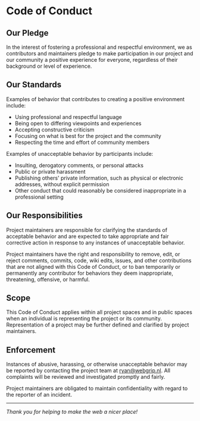 # Code of Conduct

## Our Pledge

In the interest of fostering a professional and respectful environment, we as contributors and maintainers pledge to make participation in our project and our community a positive experience for everyone, regardless of their background or level of experience.

## Our Standards

Examples of behavior that contributes to creating a positive environment include:

- Using professional and respectful language
- Being open to differing viewpoints and experiences
- Accepting constructive criticism
- Focusing on what is best for the project and the community
- Respecting the time and effort of community members

Examples of unacceptable behavior by participants include:

- Insulting, derogatory comments, or personal attacks
- Public or private harassment
- Publishing others' private information, such as physical or electronic addresses, without explicit permission
- Other conduct that could reasonably be considered inappropriate in a professional setting

## Our Responsibilities

Project maintainers are responsible for clarifying the standards of acceptable behavior and are expected to take appropriate and fair corrective action in response to any instances of unacceptable behavior.

Project maintainers have the right and responsibility to remove, edit, or reject comments, commits, code, wiki edits, issues, and other contributions that are not aligned with this Code of Conduct, or to ban temporarily or permanently any contributor for behaviors they deem inappropriate, threatening, offensive, or harmful.

## Scope

This Code of Conduct applies within all project spaces and in public spaces when an individual is representing the project or its community. Representation of a project may be further defined and clarified by project maintainers.

## Enforcement

Instances of abusive, harassing, or otherwise unacceptable behavior may be reported by contacting the project team at [ryan@webgrip.nl](mailto:ryan@webgrip.nl). All complaints will be reviewed and investigated promptly and fairly.

Project maintainers are obligated to maintain confidentiality with regard to the reporter of an incident.

---

*Thank you for helping to make the web a nicer place!*

